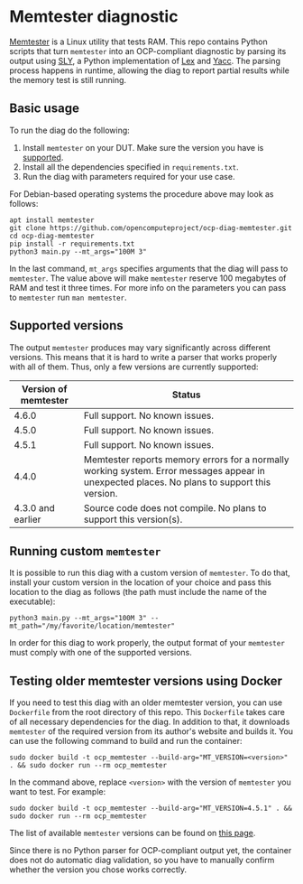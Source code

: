 # Memtester diagnostic

[Memtester](https://linux.die.net/man/8/memtester) is a Linux utility that tests RAM.
This repo contains Python scripts that turn `memtester` into an OCP-compliant diagnostic by parsing its output using [SLY](https://sly.readthedocs.io/en/latest/), a Python implementation of [Lex](https://en.wikipedia.org/wiki/Lex_(software)) and [Yacc](https://en.wikipedia.org/wiki/Yacc).
The parsing process happens in runtime, allowing the diag to report partial results while the memory test is still running.

## Basic usage
To run the diag do the following:
1. Install `memtester` on your DUT. Make sure the version you have is [supported](#supported-versions).
2. Install all the dependencies specified in `requirements.txt`.
3. Run the diag with parameters required for your use case.

For Debian-based operating systems the procedure above may look as follows:
```
apt install memtester
git clone https://github.com/opencomputeproject/ocp-diag-memtester.git
cd ocp-diag-memtester
pip install -r requirements.txt
python3 main.py --mt_args="100M 3"
```

In the last command, `mt_args` specifies arguments that the diag will pass to `memtester`.
The value above will make `memtester` reserve 100 megabytes of RAM and test it three times.
For more info on the parameters you can pass to `memtester` run `man memtester`.

## Supported versions
The output `memtester` produces may vary significantly across different versions.
This means that it is hard to write a parser that works properly with all of them.
Thus, only a few versions are currently supported:

| Version of memtester | Status |
|-|-|
| 4.6.0 | Full support. No known issues. |
| 4.5.0 | Full support. No known issues. |
| 4.5.1 | Full support. No known issues. |
| 4.4.0 | Memtester reports memory errors for a normally working system. Error messages appear in unexpected places. No plans to support this version. |
| 4.3.0 and earlier | Source code does not compile. No plans to support this version(s). |

## Running custom `memtester`
It is possible to run this diag with a custom version of `memtester`. To do that, install your custom version in the location
of your choice and pass this location to the diag as follows (the path must include the name of the executable):

```
python3 main.py --mt_args="100M 3" --mt_path="/my/favorite/location/memtester"
```

In order for this diag to work properly, the output format of your `memtester` must comply with
one of the supported versions.

## Testing older memtester versions using Docker
If you need to test this diag with an older memtester version, you can use `Dockerfile` from the root directory of this repo.
This `Dockerfile` takes care of all necessary dependencies for the diag. In addition to that, it downloads `memtester` of the required version from its author's website and builds it.
You can use the following command to build and run the container:

```
sudo docker build -t ocp_memtester --build-arg="MT_VERSION=<version>" . && sudo docker run --rm ocp_memtester
```

In the command above, replace `<version>` with the version of `memtester` you want to test. For example:

```
sudo docker build -t ocp_memtester --build-arg="MT_VERSION=4.5.1" . && sudo docker run --rm ocp_memtester
```

The list of available `memtester` versions can be found on [this page](https://pyropus.ca./software/memtester/old-versions).

Since there is no Python parser for OCP-compliant output yet, the container does not do automatic diag validation, so you have to manually confirm whether the version you chose works correctly.

